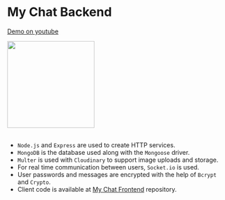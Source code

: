 # My Chat Backend

<a href="https://www.youtube.com/watch?v=Bq3TxdsJvVI">
  <p>Demo on youtube</p>
  <img src="https://img.youtube.com/vi/Bq3TxdsJvVI/0.jpg" width="200" />
</a>
<br>
<br>

- `Node.js` and `Express` are used to create HTTP services.
- `MongoDB` is the database used along with the `Mongoose` driver.
- `Multer` is used with `Cloudinary` to support image uploads and storage.
- For real time communication between users, `Socket.io` is used.
- User passwords and messages are encrypted with the help of `Bcrypt` and `Crypto`.
- Client code is available at [My Chat Frontend](https://github.com/rahulrawat03/my-chat-frontend) repository.
